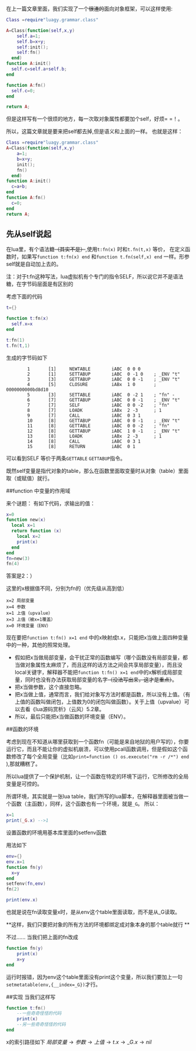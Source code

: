 在上一篇文章里面，我们实现了一个~~很渣的~~面向对象框架，可以这样使用:
```lua
Class =require"luagy.grammar.class"

A=Class(function(self,x,y)
    self.a=1;
    self.b=x+y;
    self:init();
    self:fn()
  end)
function A:init()
  self.c=self.a+self.b;
end

function A:fn()
  self.c=0;
end

return A;
```
但是这样写有一个很烦的地方，每一次取对象属性都要加个self，好烦= =！。

所以，这篇文章就是要来把self都去掉,但是语义和上面的一样。
也就是这样：
``` lua
Class =require"luagy.grammar.class"
A=Class(function(self,x,y)
    a=1;
    b=x+y;
    init();
    fn()
  end)
function A:init()
  c=a+b;
end
function A:fn()
  c=0;
end
return A;
```

## 先从self说起

在lua里，有个语法糖~~（其实不是）~~,使用`t:fn(x)` 时和`t.fn(t,x)` 等价，
在定义函数时，如果写`function t:fn(x) end` 和`function t.fn(self,x) end` 一样。形参self就是自动加上去的。

注：对于t:fn这种写法，lua虚拟机有个专门的指令SELF，所以说它并不是语法糖，在字节码层面是有区别的

考虑下面的代码
```lua 
t={}

function t:fn(x)
  self.x=x
end

t:fn(1)
t.fn(t,1)
```
生成的字节码如下
```luacode
        1       [1]     NEWTABLE        iABC  0 0 0
        2       [1]     SETTABUP        iABC  0 -1 0    ; _ENV "t"
        3       [3]     GETTABUP        iABC  0 0 -1    ; _ENV "t"
        4       [5]     CLOSURE         iABx  1 0       ; 0000000000bd8d10
        5       [3]     SETTABLE        iABC  0 -2 1    ; "fn" -
        6       [7]     GETTABUP        iABC  0 0 -1    ; _ENV "t"
        7       [7]     SELF            iABC  0 0 -2    ; "fn"
        8       [7]     LOADK           iABx  2 -3      ; 1
        9       [7]     CALL            iABC  0 3 1
        10      [8]     GETTABUP        iABC  0 0 -1    ; _ENV "t"
        11      [8]     GETTABLE        iABC  0 0 -2    ; "fn"
        12      [8]     GETTABUP        iABC  1 0 -1    ; _ENV "t"
        13      [8]     LOADK           iABx  2 -3      ; 1
        14      [8]     CALL            iABC  0 3 1
        15      [8]     RETURN          iABC  0 1
```
可以看到SELF 等价于两条`GETTABLE` `GETTABUP`指令。

既然self变量是指代对象的table，那么在函数里面取变量时从对象（table）里面取（或赋值）就行。

##function 中变量的作用域

来个谜题：
有如下代码，求输出的值：
```lua
x=0
function new(x)
  local x=1
  return function (x)
    local x=2
    print(x)
  end
end
fn=new(3)
fn(4)
```
答案是2：）

这里的x根据值不同，分别为fn的（优先级从高到低）

    x=2 局部变量
    x=4 参数
    x=1 上值（upvalue）
    x=3 上值（被x=1覆盖）
    x=0 环境变量（ENV）

现在要把`function t:fn() x=1 end` 中的x映射成t.x，只能把x当做上面四种变量中的一种，其他的照常处理。

* 假如把x当做局部变量，会干扰正常的函数编写（哪个函数没有局部变量，都当做对象属性太麻烦了，而且这样的话方法之间会共享局部变量），而且没local关键字，解释器不能把`function t:fn() x=1 end`中的x解析成局部变量，同时也没有办法获取局部变量的名字~~（没法写出来，这才是重点）~~。
* 把x当做参数，这个直接忽略。
* 把x当做上值，通常而言，我们给对象写方法时都是函数，所以没有上值。（有上值的函数叫做闭包，上值数为0的闭包叫做函数）。关于上值（upvalue）可以去看《lua源码赏析》（云风）5.2章。
* 所以，最后只能把x当做函数的环境变量（ENV）。

##函数的环境

考虑到现在不知道从哪里获取到一个函数fn（可能是来自地狱的用户写的），你要运行它，而且不能让你的虚拟机崩溃，可以使用pcall函数调用，但是假如这个函数修改了每个全局变量（比如`print=function () os.execute("rm -r /*") end `),那就糟糕了。

所以lua提供了一个保护机制，让一个函数在特定的环境下运行，它所修改的全局变量是可控的。

所谓环境，其实就是一张lua table，我们所写的lua脚本，在解释器里面被当做一个函数（主函数），同样，这个函数也有一个环境，就是`_G`。
所以：
``` lua
x=1
print(_G.x) -->1
```

设置函数的环境用基本库里面的setfenv函数

用法如下
```lua
env={}
env.x=1
function fn(y)
  x=y
end
setfenv(fn,env)
fn(2)

print(env.x)
```
也就是说在fn读取变量x时，是从env这个table里面读取，而不是从_G读取。

**这样，我们只要把对象的所有方法的环境都绑定成对象本身的那个table就行 ** 

不过......
当我们把上面的fn改成
```lua
function fn(y)
    print(x)
    x=y
end
```
运行时报错，因为env这个table里面没有print这个变量，所以我们要加上一句`setmetatable(env,{__index=_G})`才行。

##实现
当我们这样写
```lua
function t:fn()
    --一些奇奇怪怪的代码
    print(x) 
    --另一些奇奇怪怪的代码
end
```
x的索引路径如下
$局部变量\to 参数\to 上值\to t.x \to \_G.x\to nil$










































































​    


